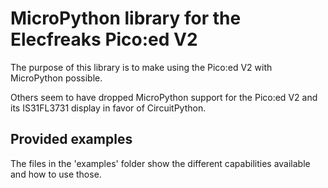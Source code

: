 # MicroPython library for the Elecfreaks Pico:ed V2
The purpose of this library is to make using the Pico:ed V2 with MicroPython possible.

Others seem to have dropped MicroPython support for the Pico:ed V2 and its IS31FL3731 display in favor of CircuitPython.

## Provided examples
The files in the 'examples' folder show the different capabilities available and how to use those.